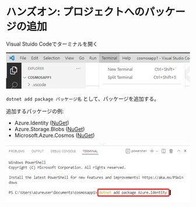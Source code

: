 # ハンズオン: プロジェクトへのパッケージの追加

Visual Stuido Codeでターミナルを開く

![](images/ss-2022-04-05-12-56-10.png)

`dotnet add package パッケージ名` として、パッケージを追加する。

追加するパッケージの例:

- Azure.Identity ([NuGet](https://www.nuget.org/packages/Azure.Identity/))
- Azure.Storage.Blobs ([NuGet](https://www.nuget.org/packages/Azure.Storage.Blobs/))
- Microsoft.Azure.Cosmos ([NuGet](https://www.nuget.org/packages/Microsoft.Azure.Cosmos/))

![](images/ss-2022-04-05-12-56-59.png)